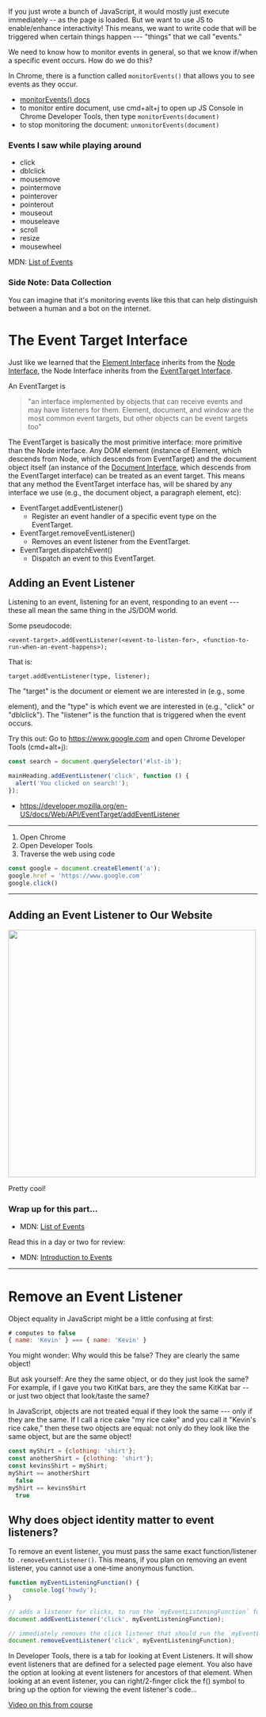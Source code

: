 If you just wrote a bunch of JavaScript, it would mostly just execute immediately -- as the page is loaded.  But we want to use
JS to enable/enhance interactivity!  This means, we want to write code that will be triggered when certain things
happen --- "things" that we call "events."

We need to know how to monitor events in general, so that we know if/when a specific event occurs.  How
do we do this?  

In Chrome, there is a function called `monitorEvents()` that allows you to see events as they occur.
* [monitorEvents() docs](https://developers.google.com/web/tools/chrome-devtools/console/events#monitor_events)
* to monitor entire document, use cmd+alt+j to open up JS Console in Chrome Developer Tools, then type `monitorEvents(document)`
* to stop monitoring the document: `unmonitorEvents(document)`

### Events I saw while playing around
* click
* dblclick
* mousemove
* pointermove
* pointerover
* pointerout
* mouseout
* mouseleave
* scroll
* resize
* mousewheel

MDN: [List of Events](https://developer.mozilla.org/en-US/docs/Web/Events)


### Side Note: Data Collection
You can imagine that it's monitoring events like this that can help distinguish between a human and a 
bot on the internet.

# The Event Target Interface
Just like we learned that the [Element Interface](https://developer.mozilla.org/en-US/docs/Web/API/Element) 
inherits from the [Node Interface](https://developer.mozilla.org/en-US/docs/Web/API/Node), the Node Interface
inherits from the [EventTarget Interface](https://developer.mozilla.org/en-US/docs/Web/API/EventTarget).

An EventTarget is
> "an interface implemented by objects that can receive events and may have listeners for them.
> Element, document, and window are the most common event targets, but other objects can be event targets too"

The EventTarget is basically the most primitive interface: more primitive than the Node interface.  Any
DOM element (instance of Element, which descends from Node, which descends from EventTarget) and the document object itself (an instance of the [Document Interface](https://developer.mozilla.org/en-US/docs/Web/API/Document),
which descends from the EventTarget interface) can be treated as an event target.  This means that any method
the EventTarget interface has, will be shared by any interface we use (e.g., the document object, a paragraph element, etc):
* EventTarget.addEventListener()
  - Register an event handler of a specific event type on the EventTarget.
* EventTarget.removeEventListener()
  - Removes an event listener from the EventTarget.
* EventTarget.dispatchEvent()
  - Dispatch an event to this EventTarget.
  
## Adding an Event Listener
Listening to an event, listening for an event, responding to an event --- these all mean the same thing in the
JS/DOM world.

Some pseudocode:
```
<event-target>.addEventListener(<event-to-listen-for>, <function-to-run-when-an-event-happens>);
```

That is:
```
target.addEventListener(type, listener);
```

The "target" is the document or element we are interested in (e.g., some <p> element), and the "type" is which
event we are interested in (e.g., "click" or "dblclick").  The "listener" is the function that is triggered when
the event occurs.

Try this out: Go to https://www.google.com and open Chrome Developer Tools (cmd+alt+j):
```js
const search = document.querySelector('#lst-ib');

mainHeading.addEventListener('click', function () {
  alert('You clicked on search!');
});
```

* https://developer.mozilla.org/en-US/docs/Web/API/EventTarget/addEventListener

---------------------------------

1. Open Chrome
2. Open Developer Tools
3. Traverse the web using code
```js
const google = document.createElement('a');
google.href = 'https://www.google.com'
google.click()
```

-------------------------------------

## Adding an Event Listener to Our Website
<img src="/images/adding-an-event-listener-to-our-website.png" width="500">

Pretty cool!

### Wrap up for this part...
* MDN: [List of Events](https://developer.mozilla.org/en-US/docs/Web/Events)

Read this in a day or two for review:
* MDN: [Introduction to Events](https://developer.mozilla.org/en-US/docs/Learn/JavaScript/Building_blocks/Events)

--------------------------------------

# Remove an Event Listener
Object equality in JavaScript might be a little confusing at first:
```js
# computes to false
{ name: 'Kevin' } === { name: 'Kevin' }
```

You might wonder: Why would this be false? They are clearly the same object!

But ask yourself: Are they the same object, or do they just look the same? For example, if I gave you
two KitKat bars, are they the same KitKat bar -- or just two object that look/taste the same?

In JavaScript, objects are not treated equal if they look the same --- only if they are the same.  If I call
a rice cake "my rice cake" and you call it "Kevin's rice cake," then these two objects are equal: not only
do they look like the same object, but are the same object!  

```js
const myShirt = {clothing: 'shirt'};
const anotherShirt = {clothing: 'shirt'};
const kevinsShirt = myShirt;
myShirt == anotherShirt
  false
myShirt == kevinsShirt
  true
```

## Why does object identity matter to event listeners?
To remove an event listener, you must pass the same exact function/listener to 
`.removeEventListener()`.  This means, if you plan on removing an event listener, you 
cannot use a one-time anonymous function.

```js
function myEventListeningFunction() {
    console.log('howdy');
}

// adds a listener for clicks, to run the `myEventListeningFunction` function
document.addEventListener('click', myEventListeningFunction);

// immediately removes the click listener that should run the `myEventListeningFunction` function
document.removeEventListener('click', myEventListeningFunction);
```

In Developer Tools, there is a tab for looking at Event Listeners.  It will show event listeners that
are defined for a selected page element.  You also have the option at looking at event listeners for 
ancestors of that element.  When looking at an event listener, you can right/2-finger click the f()
symbol to bring up the option for viewing the event listener's code...

[Video on this from course]("https://www.youtube.com/watch?v=chX2ZNzGXZo")

